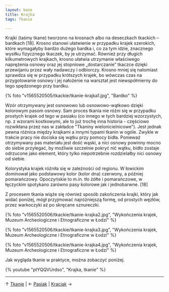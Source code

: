 ```yaml
---
layout: base
title: Krajka
tags: Tkanie

---
```

Krajki (taśmy tkane) tworzono na krosnach albo na deseczkach tkackich – bardkach \[18\]. Krosno stanowi ułatwienie w przypadku krajek szerokich, które wymagałyby bardzo dużego bardka i, co za tym idzie, znacznego wysiłku fizycznego tkaczek, by je utrzymać. Również przy długich kilkumetrowych krajkach, krosno ułatwia utrzymanie właściwego naprężenia osnowy oraz jej stopniowe „dostarczanie” tkaczce dzięki przewijaniu przez wały nadawczy i odbiorczy. Krosno mniej się natomiast sprawdza się w przypadku krótszych krajek, bo wówczas czas na przygotowanie osnowy i jej nałożenie na warsztat jest niewspółmierny do tego spędzonego przy bardku.

{% foto "v1565520505/tkackie/tkanie-krajka1.jpg", "Bardko" %}

Wzór otrzymywany jest osnowowo lub osnowowo-wątkowo dzięki kolorowym pasom osnowy. Sam proces tkania nie różni się w przypadku prostych krajek od tego w pasiaku (co innego w tych bardziej wzorzystych, np. z wzorami kostkowymi, ale to już trochę inna historia - częściowo rozwikłana przez nas w zakładce "Tkaniny wielonicielnicowe"). Jest jednak pewna różnica między krajkami a innymi typami tkanin w ogóle. Zwykle w trakcie pracy nie dociska się wątku przy pomocy bidła. Ponieważ otrzymywany pas materiału jest dość wąski, a nici osnowy powinny mocno do siebie przylegać, by możliwie szczelnie pokryć nić wątku, bidło zostaje odrzucone jako element, który tylko niepotrzebnie rozdzielałby nici osnowy od siebie.

Kolorystyka krajek różniła się w zależności od regionu. W łowickim dominował jako podstawowy kolor (kolor dna) czerwony, a później pomarańczowy. Opoczyńskie to m.in. tło żółte i pomarańczowe, w łęczyckim spotykano zarówno pasy kolorowe jak i jednobarwne. \[18\]

Z procesem tkania wiąże się również sposób zakończenia krajki, który jak widać poniżej, mógł przyjmować najróżniejszą formę, od prostych węzłów, przez warkoczyki aż po skręcane sznureczki.

{% foto "v1565520506/tkackie/tkanie-krajka2.jpg", "Wykończenia krajek, Muzeum Archeologiczne i Etnograficzne w Łodzi" %}

{% foto "v1565520506/tkackie/tkanie-krajka3.jpg", "Wykończenia krajek, Muzeum Archeologiczne i Etnograficzne w Łodzi" %}

{% foto "v1565520506/tkackie/tkanie-krajka4.jpg", "Wykończenia krajek, Muzeum Archeologiczne i Etnograficzne w Łodzi" %}

Jak wygląda tkanie w praktyce, można zobaczyć poniżej.

{% youtube "ptYQQVUrdso", "Krajka, tkanie" %}

***

↑ [Tkanie](/tkanie/#main) | ← [Pasiak](/tkanie/pasiak/#main) | [Kraciak](/tkanie/kraciak/#main) →